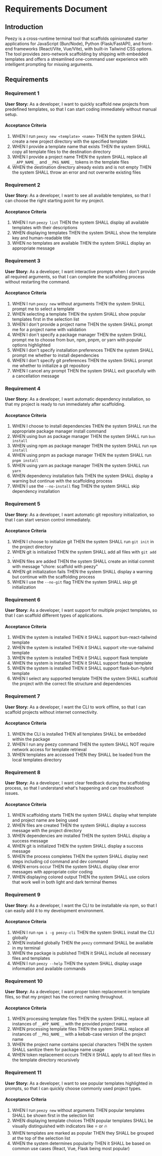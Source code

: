 # Requirements Document

## Introduction

Peezy is a cross-runtime terminal tool that scaffolds opinionated starter applications for JavaScript (Bun/Node), Python (Flask/FastAPI), and front-end frameworks (React/Vite, Vue/Vite), with built-in Tailwind CSS options. The tool provides zero-network scaffolding by shipping with embedded templates and offers a streamlined one-command user experience with intelligent prompting for missing arguments.

## Requirements

### Requirement 1

**User Story:** As a developer, I want to quickly scaffold new projects from predefined templates, so that I can start coding immediately without manual setup.

#### Acceptance Criteria

1. WHEN I run `peezy new <template> <name>` THEN the system SHALL create a new project directory with the specified template
2. WHEN I provide a template name that exists THEN the system SHALL copy all template files to the destination directory
3. WHEN I provide a project name THEN the system SHALL replace all `__APP_NAME__` and `__PKG_NAME__` tokens in the template files
4. WHEN the destination directory already exists and is not empty THEN the system SHALL throw an error and not overwrite existing files

### Requirement 2

**User Story:** As a developer, I want to see all available templates, so that I can choose the right starting point for my project.

#### Acceptance Criteria

1. WHEN I run `peezy list` THEN the system SHALL display all available templates with their descriptions
2. WHEN displaying templates THEN the system SHALL show the template key and human-readable title
3. WHEN no templates are available THEN the system SHALL display an appropriate message

### Requirement 3

**User Story:** As a developer, I want interactive prompts when I don't provide all required arguments, so that I can complete the scaffolding process without restarting the command.

#### Acceptance Criteria

1. WHEN I run `peezy new` without arguments THEN the system SHALL prompt me to select a template
2. WHEN selecting a template THEN the system SHALL show popular templates first in the selection list
3. WHEN I don't provide a project name THEN the system SHALL prompt me for a project name with validation
4. WHEN I don't specify a package manager THEN the system SHALL prompt me to choose from bun, npm, pnpm, or yarn with popular options highlighted
5. WHEN I don't specify installation preferences THEN the system SHALL prompt me whether to install dependencies
6. WHEN I don't specify git preferences THEN the system SHALL prompt me whether to initialize a git repository
7. WHEN I cancel any prompt THEN the system SHALL exit gracefully with a cancellation message

### Requirement 4

**User Story:** As a developer, I want automatic dependency installation, so that my project is ready to run immediately after scaffolding.

#### Acceptance Criteria

1. WHEN I choose to install dependencies THEN the system SHALL run the appropriate package manager install command
2. WHEN using bun as package manager THEN the system SHALL run `bun install`
3. WHEN using npm as package manager THEN the system SHALL run `npm install`
4. WHEN using pnpm as package manager THEN the system SHALL run `pnpm install`
5. WHEN using yarn as package manager THEN the system SHALL run `yarn`
6. WHEN dependency installation fails THEN the system SHALL display a warning but continue with the scaffolding process
7. WHEN I use the `--no-install` flag THEN the system SHALL skip dependency installation

### Requirement 5

**User Story:** As a developer, I want automatic git repository initialization, so that I can start version control immediately.

#### Acceptance Criteria

1. WHEN I choose to initialize git THEN the system SHALL run `git init` in the project directory
2. WHEN git is initialized THEN the system SHALL add all files with `git add .`
3. WHEN files are added THEN the system SHALL create an initial commit with message "chore: scaffold with peezy"
4. WHEN git initialization fails THEN the system SHALL display a warning but continue with the scaffolding process
5. WHEN I use the `--no-git` flag THEN the system SHALL skip git initialization

### Requirement 6

**User Story:** As a developer, I want support for multiple project templates, so that I can scaffold different types of applications.

#### Acceptance Criteria

1. WHEN the system is installed THEN it SHALL support bun-react-tailwind template
2. WHEN the system is installed THEN it SHALL support vite-vue-tailwind template
3. WHEN the system is installed THEN it SHALL support flask template
4. WHEN the system is installed THEN it SHALL support fastapi template
5. WHEN the system is installed THEN it SHALL support flask-bun-hybrid template
6. WHEN I select any supported template THEN the system SHALL scaffold the project with the correct file structure and dependencies

### Requirement 7

**User Story:** As a developer, I want the CLI to work offline, so that I can scaffold projects without internet connectivity.

#### Acceptance Criteria

1. WHEN the CLI is installed THEN all templates SHALL be embedded within the package
2. WHEN I run any peezy command THEN the system SHALL NOT require network access for template retrieval
3. WHEN templates are accessed THEN they SHALL be loaded from the local templates directory

### Requirement 8

**User Story:** As a developer, I want clear feedback during the scaffolding process, so that I understand what's happening and can troubleshoot issues.

#### Acceptance Criteria

1. WHEN scaffolding starts THEN the system SHALL display what template and project name are being used
2. WHEN files are created THEN the system SHALL display a success message with the project directory
3. WHEN dependencies are installed THEN the system SHALL display a success message
4. WHEN git is initialized THEN the system SHALL display a success message
5. WHEN the process completes THEN the system SHALL display next steps including cd command and dev command
6. WHEN errors occur THEN the system SHALL display clear error messages with appropriate color coding
7. WHEN displaying colored output THEN the system SHALL use colors that work well in both light and dark terminal themes

### Requirement 9

**User Story:** As a developer, I want the CLI to be installable via npm, so that I can easily add it to my development environment.

#### Acceptance Criteria

1. WHEN I run `npm i -g peezy-cli` THEN the system SHALL install the CLI globally
2. WHEN installed globally THEN the `peezy` command SHALL be available in my terminal
3. WHEN the package is published THEN it SHALL include all necessary files and templates
4. WHEN I run `peezy --help` THEN the system SHALL display usage information and available commands

### Requirement 10

**User Story:** As a developer, I want proper token replacement in template files, so that my project has the correct naming throughout.

#### Acceptance Criteria

1. WHEN processing template files THEN the system SHALL replace all instances of `__APP_NAME__` with the provided project name
2. WHEN processing template files THEN the system SHALL replace all instances of `__PKG_NAME__` with a kebab-case version of the project name
3. WHEN the project name contains special characters THEN the system SHALL sanitize them for package name usage
4. WHEN token replacement occurs THEN it SHALL apply to all text files in the template directory recursively

### Requirement 11

**User Story:** As a developer, I want to see popular templates highlighted in prompts, so that I can quickly choose commonly used project types.

#### Acceptance Criteria

1. WHEN I run `peezy new` without arguments THEN popular templates SHALL be shown first in the selection list
2. WHEN displaying template choices THEN popular templates SHALL be visually distinguished with indicators like ⭐ or 🔥
3. WHEN templates are marked as popular THEN they SHALL be grouped at the top of the selection list
4. WHEN the system determines popularity THEN it SHALL be based on common use cases (React, Vue, Flask being most popular)
